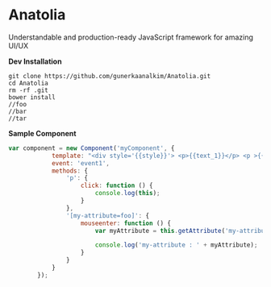 # Anatolia 
Understandable and production-ready JavaScript framework for amazing UI/UX

**Dev Installation** 

```
git clone https://github.com/gunerkaanalkim/Anatolia.git
cd Anatolia
rm -rf .git
bower install
//foo
//bar
//tar
```

**Sample Component**
```js
var component = new Component('myComponent', {
            template: "<div style='{{style}}'> <p>{{text_1}}</p> <p >{{text_2}}</p> <p>{{text_3}}</p> <p>{{text_4}}</p> <p my-attribute='foo'>{{text_5}}</p> </div>",
            event: 'event1',
            methods: {
                'p': {
                    click: function () {
                        console.log(this);
                    }
                },
                '[my-attribute=foo]': {
                    mouseenter: function () {
                        var myAttribute = this.getAttribute('my-attribute');

                        console.log('my-attribute : ' + myAttribute);
                    }
                }
            }
        });
```